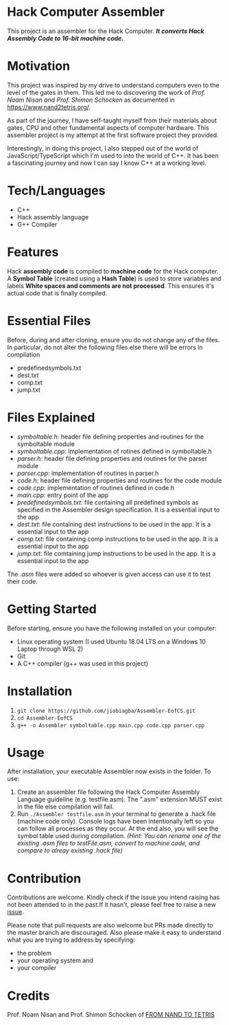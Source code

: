 # Hack Computer Assembler
This project is an assembler for the Hack Computer. **_It converts Hack Assembly Code to 16-bit machine code._**

# Motivation
This project was inspired by my drive to understand computers even to the level of the gates in them. This led me to discovering the work of *Prof. Noam Nisan and Prof. Shimon Schocken* as documented in https://www.nand2tetris.org/. 

As part of the journey, I have self-taught myself from their materials about gates, CPU and other fundamental aspects of computer hardware. This assembler project is my attempt at the first software project they provided.

Interestingly, in doing this project, I also stepped out of the world of JavaScript/TypeScript which I'm used to into the world of C++. It has been a fascinating journey and now I can say I know C++ at a working level.

# Tech/Languages
* C++
* Hack assembly language
* G++ Compiler

# Features
Hack **assembly code** is compiled to **machine code** for the Hack computer.
A **Symbol Table** (created using a **Hash Table**) is used to store variables and labels
**White spaces and comments are not processed**. This ensures it's actual code that is finally compiled.

# Essential Files
Before, during and after cloning, ensure you do not change any of the files. In particular, do not alter the following files else there will be errors in compilation
* predefinedsymbols.txt
* dest.txt
* comp.txt
* jump.txt

# Files Explained
* *symboltable.h*: header file defining properties and routines for the symboltable module
* *symboltable.cpp*: implementation of rotines defined in symboltable.h
* *parser.h*: header file defining properties and routines for the parser module
* *parser.cpp*: implementation of routines in parser.h
* *code.h*: header file defining properties and routines for the code module
* *code.cpp*: implementation of routines defined in code.h
* *main.cpp*: entry point of the app
* *predefinedsymbols.txt*: file containing all predefined symbols as specified in the Assembler design specification. It is a essential input to the app
* *dest.txt*: file containing dest instructions to be used in the app. It is a essential input to the app
* *comp.txt*: file containing comp instructions to be used in the app. It is a essential input to the app
* *jump.txt*: file comtaining jump instructions to be used in the app. It is a essential input to the app

The *.asm* files were added so whoever is given access can use it to test their code.

# Getting Started
Before starting, ensure you have the following installed on your computer:
* Linux operating system (I used Ubuntu 18.04 LTS on a Windows 10 Laptop through WSL 2)
* Git
* A C++ compiler (g++ was used in this project)

# Installation
1. `git clone https://github.com/jiobiagba/Assembler-EofCS.git`
2. `cd Assembler-EofCS`
3. `g++ -o Assembler symboltable.cpp main.cpp code.cpp parser.cpp`

# Usage
After installation, your executable Assembler now exists in the folder. To use: 
1. Create an assembler file following the Hack Computer Assembly Language guideline (e.g. testfile.asm). The ".asm" extension MUST exist in the file else compilation will fail.
2. Run `./Assembler testfile.asm` in your terminal to generate a .hack file (machine code only). Console logs have been intentionally left so you can follow all processes as they occur. At the end also, you will see the symbol table used during compilation.
*(Hint: You can rename one of the existing .asm files to testFile.asm, convert to machine code, and compare to alreay existing .hack file)*

# Contribution
Contributions are welcome. Kindly check if the issue you intend raising has not been attended to in the past.If it hasn't, please feel free to raise a new [issue](https://github.com/jiobiagba/Assembler-EofCS/issues).

Please note that pull requests are also welcome but PRs made directly to the master branch are discouraged. Also please make it easy to understand what you are trying to address by specifying:
* the problem
* your operating system and 
* your compiler

# Credits
 Prof. Noam Nisan and Prof. Shimon Schocken of [FROM NAND TO TETRIS](https://www.nand2tetris.org/)
